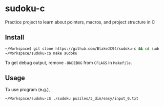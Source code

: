 # sudoku-c
Practice project to learn about pointers, macros, and project structure in C

## Install

```bash
~/Workspace$ git clone https://github.com/BlakeJC94/sudoku-c && cd sudoku-c
~/Workspace/sudoku-c$ make sudoku
```

To get debug output, remove `-DNDEBUG` from `CFLAGS` in `Makefile`.


## Usage

To use program (e.g.),
```bash
~/Workspace/sudoku-c$ ./sudoku puzzles/3_dim/easy/input_0.txt
```
